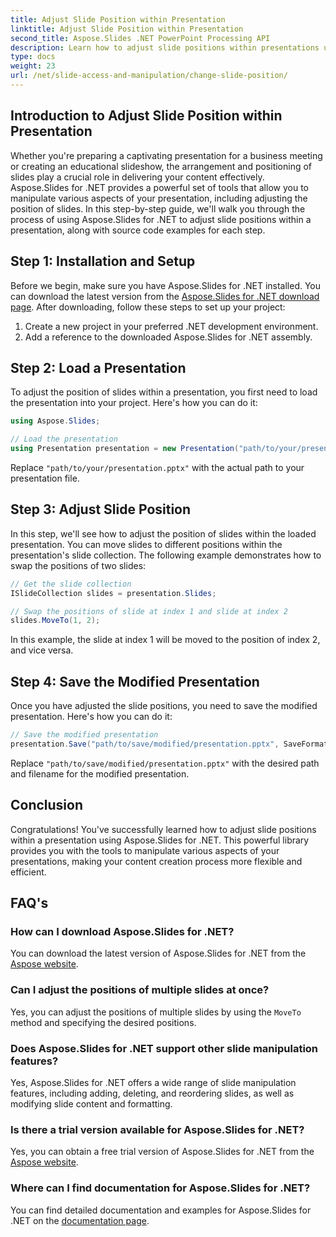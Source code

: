 ```yaml
---
title: Adjust Slide Position within Presentation
linktitle: Adjust Slide Position within Presentation
second_title: Aspose.Slides .NET PowerPoint Processing API
description: Learn how to adjust slide positions within presentations using Aspose.Slides for .NET. Follow our step-by-step guide with source code examples to efficiently rearrange slides in your presentations.
type: docs
weight: 23
url: /net/slide-access-and-manipulation/change-slide-position/
---
```


## Introduction to Adjust Slide Position within Presentation

Whether you're preparing a captivating presentation for a business meeting or creating an educational slideshow, the arrangement and positioning of slides play a crucial role in delivering your content effectively. Aspose.Slides for .NET provides a powerful set of tools that allow you to manipulate various aspects of your presentation, including adjusting the position of slides. In this step-by-step guide, we'll walk you through the process of using Aspose.Slides for .NET to adjust slide positions within a presentation, along with source code examples for each step.

## Step 1: Installation and Setup

Before we begin, make sure you have Aspose.Slides for .NET installed. You can download the latest version from the [Aspose.Slides for .NET download page](https://releases.aspose.com/slides/net/). After downloading, follow these steps to set up your project:

1. Create a new project in your preferred .NET development environment.
2. Add a reference to the downloaded Aspose.Slides for .NET assembly.

## Step 2: Load a Presentation

To adjust the position of slides within a presentation, you first need to load the presentation into your project. Here's how you can do it:

```csharp
using Aspose.Slides;

// Load the presentation
using Presentation presentation = new Presentation("path/to/your/presentation.pptx");
```

Replace `"path/to/your/presentation.pptx"` with the actual path to your presentation file.

## Step 3: Adjust Slide Position

In this step, we'll see how to adjust the position of slides within the loaded presentation. You can move slides to different positions within the presentation's slide collection. The following example demonstrates how to swap the positions of two slides:

```csharp
// Get the slide collection
ISlideCollection slides = presentation.Slides;

// Swap the positions of slide at index 1 and slide at index 2
slides.MoveTo(1, 2);
```

In this example, the slide at index 1 will be moved to the position of index 2, and vice versa.

## Step 4: Save the Modified Presentation

Once you have adjusted the slide positions, you need to save the modified presentation. Here's how you can do it:

```csharp
// Save the modified presentation
presentation.Save("path/to/save/modified/presentation.pptx", SaveFormat.Pptx);
```

Replace `"path/to/save/modified/presentation.pptx"` with the desired path and filename for the modified presentation.

## Conclusion

Congratulations! You've successfully learned how to adjust slide positions within a presentation using Aspose.Slides for .NET. This powerful library provides you with the tools to manipulate various aspects of your presentations, making your content creation process more flexible and efficient.

## FAQ's

### How can I download Aspose.Slides for .NET?

You can download the latest version of Aspose.Slides for .NET from the [Aspose website](https://releases.aspose.com/slides/net/).

### Can I adjust the positions of multiple slides at once?

Yes, you can adjust the positions of multiple slides by using the `MoveTo` method and specifying the desired positions.

### Does Aspose.Slides for .NET support other slide manipulation features?

Yes, Aspose.Slides for .NET offers a wide range of slide manipulation features, including adding, deleting, and reordering slides, as well as modifying slide content and formatting.

### Is there a trial version available for Aspose.Slides for .NET?

Yes, you can obtain a free trial version of Aspose.Slides for .NET from the [Aspose website](https://products.aspose.com/slides/net/).

### Where can I find documentation for Aspose.Slides for .NET?

You can find detailed documentation and examples for Aspose.Slides for .NET on the [documentation page](https://reference.aspose.com/slides/net/).
